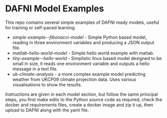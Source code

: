 # DAFNI Model Examples

This repo contains several simple examples of DAFNI ready models, useful for
training or self-paced learning.

 - _simple-example--fibonacci-model_ - Simple Python based model, reading in
   three environment variables and producing a JSON output file.
 - _matlab-hello-world-model_ - Simple hello world example with matlab.
 - _tiny-example--hello-world_ - Simplistic linux based model designed to be
   small in size, it reads one environment variable and outputs a hello message
   in a text file.
 - _uk-climate-analysis_ - a more complex example model predicting weather from
   UKCP09 climate projection data. Uses various visualisations to show the
   results.

Instructions are given in each model section, but follow the same principal steps, you first make edits to the Python source code as required, check the docker and requirements files, create a docker image and zip it up, then upload to DAFNI along with the yaml file.
